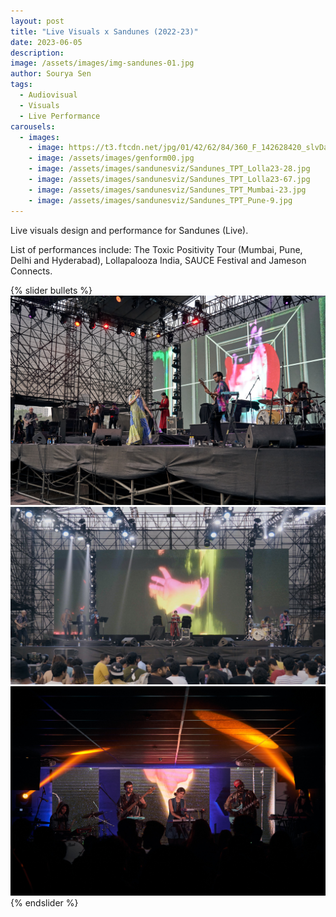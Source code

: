 ```yaml
---
layout: post
title: "Live Visuals x Sandunes (2022-23)"
date: 2023-06-05
description:
image: /assets/images/img-sandunes-01.jpg
author: Sourya Sen
tags:
  - Audiovisual
  - Visuals
  - Live Performance
carousels:
  - images: 
    - image: https://t3.ftcdn.net/jpg/01/42/62/84/360_F_142628420_slvDaavEFPE8HKnRc2toe4JWFXLe1DRj.jpg
    - image: /assets/images/genform00.jpg
    - image: /assets/images/sandunesviz/Sandunes_TPT_Lolla23-28.jpg
    - image: /assets/images/sandunesviz/Sandunes_TPT_Lolla23-67.jpg
    - image: /assets/images/sandunesviz/Sandunes_TPT_Mumbai-23.jpg
    - image: /assets/images/sandunesviz/Sandunes_TPT_Pune-9.jpg
---
```


Live visuals design and performance for Sandunes (Live).

List of performances include:
The Toxic Positivity Tour (Mumbai, Pune, Delhi and Hyderabad), Lollapalooza India, SAUCE Festival and Jameson Connects.

{% slider bullets %}
  ![alt text 1](/assets/images/sandunesviz/Sandunes_TPT_Lolla23-28.jpg)
  ![alt text 2](/assets/images/sandunesviz/Sandunes_TPT_Lolla23-67.jpg)
  ![alt text 3](/assets/images/sandunesviz/Sandunes_TPT_Pune-9.jpg)
{% endslider %}